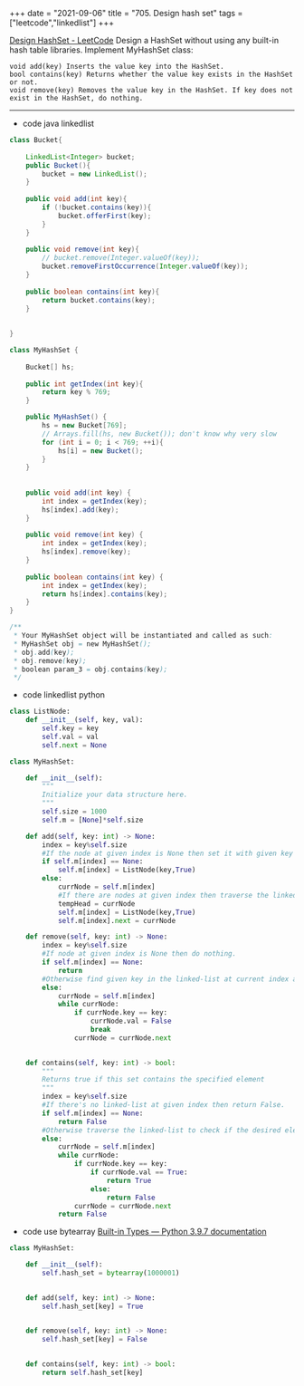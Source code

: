 +++ 
date = "2021-09-06"
title = "705. Design hash set"
tags = ["leetcode","linkedlist"]
+++

[Design HashSet - LeetCode](https://leetcode.com/problems/design-hashset/)
Design a HashSet without using any built-in hash table libraries.
Implement MyHashSet class:

	void add(key) Inserts the value key into the HashSet.
	bool contains(key) Returns whether the value key exists in the HashSet or not.
	void remove(key) Removes the value key in the HashSet. If key does not exist in the HashSet, do nothing.

---
- code java linkedlist
```java
class Bucket{
    
    LinkedList<Integer> bucket;
    public Bucket(){
        bucket = new LinkedList();
    }
    
    public void add(int key){
        if (!bucket.contains(key)){
            bucket.offerFirst(key);
        }
    }
    
    public void remove(int key){
        // bucket.remove(Integer.valueOf(key));
        bucket.removeFirstOccurrence(Integer.valueOf(key));
    }
    
    public boolean contains(int key){
        return bucket.contains(key);
    }
    
    
}

class MyHashSet {
    
    Bucket[] hs;
    
    public int getIndex(int key){
        return key % 769;
    }

    public MyHashSet() {
        hs = new Bucket[769];
        // Arrays.fill(hs, new Bucket()); don't know why very slow
        for (int i = 0; i < 769; ++i){
            hs[i] = new Bucket();
        }
    }
    
    
    public void add(int key) {
        int index = getIndex(key);
        hs[index].add(key);
    }
    
    public void remove(int key) {
        int index = getIndex(key);
        hs[index].remove(key);
    }
    
    public boolean contains(int key) {
        int index = getIndex(key);
        return hs[index].contains(key);
    }
}

/**
 * Your MyHashSet object will be instantiated and called as such:
 * MyHashSet obj = new MyHashSet();
 * obj.add(key);
 * obj.remove(key);
 * boolean param_3 = obj.contains(key);
 */
```
- code linkedlist python
```py
class ListNode:
    def __init__(self, key, val):
        self.key = key
        self.val = val
        self.next = None

class MyHashSet:

    def __init__(self):
        """
        Initialize your data structure here.
        """
        self.size = 1000
        self.m = [None]*self.size

    def add(self, key: int) -> None:
        index = key%self.size
        #If the node at given index is None then set it with given key
        if self.m[index] == None:
            self.m[index] = ListNode(key,True)
        else:
            currNode = self.m[index]
            #If there are nodes at given index then traverse the linked-list and attach the key at the end.
            tempHead = currNode
            self.m[index] = ListNode(key,True)
            self.m[index].next = currNode

    def remove(self, key: int) -> None:
        index = key%self.size
        #If node at given index is None then do nothing. 
        if self.m[index] == None:
            return
        #Otherwise find given key in the linked-list at current index and set its value to False.
        else:
            currNode = self.m[index]
            while currNode:
                if currNode.key == key:
                    currNode.val = False
                    break
                currNode = currNode.next
        

    def contains(self, key: int) -> bool:
        """
        Returns true if this set contains the specified element
        """
        index = key%self.size
        #If there's no linked-list at given index then return False.
        if self.m[index] == None:
            return False
        #Otherwise traverse the linked-list to check if the desired element is present and its value is True.
        else:
            currNode = self.m[index]
            while currNode:
                if currNode.key == key:
                    if currNode.val == True:
                        return True
                    else:
                        return False
                currNode = currNode.next
            return False
```
- code  use bytearray [Built-in Types — Python 3.9.7 documentation](https://docs.python.org/3/library/stdtypes.html?highlight=bytearray#bytearray)
```py
class MyHashSet:

    def __init__(self):
        self.hash_set = bytearray(1000001)

        
    def add(self, key: int) -> None:
        self.hash_set[key] = True

            
    def remove(self, key: int) -> None:
        self.hash_set[key] = False

            
    def contains(self, key: int) -> bool:
        return self.hash_set[key]



```
